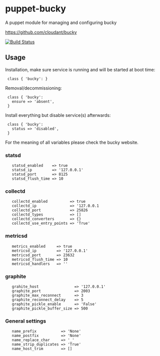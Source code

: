 # puppet-bucky

A puppet module for managing and configuring bucky

https://github.com/cloudant/bucky

[![Build Status](https://travis-ci.org/electrical/puppet-bucky.png?branch=master)](https://travis-ci.org/electrical/puppet-bucky)

## Usage

Installation, make sure service is running and will be started at boot time:

     class { 'bucky': }

Removal/decommissioning:

     class { 'bucky':
       ensure => 'absent',
     }

Install everything but disable service(s) afterwards:

     class { 'bucky':
       status => 'disabled',
     }

For the meaning of all variables please check the bucky website.

### statsd

       statsd_enabled    => true
       statsd_ip         => '127.0.0.1'
       statsd_port       => 8125
       statsd_flush_time => 10

### collectd

       collectd_enabled          => true
       collectd_ip               => '127.0.0.1
       collectd_port             => 25826
       collectd_types            => []
       collectd_converters       => {}
       collectd_use_entry_points => 'True'

### metricsd

       metrics_enabled     => true
       metricsd_ip         => '127.0.0.1'
       metricsd_port       => 23632
       metricsd_flush_time => 10
       metricsd_handlers   => ''

### graphite

       grahite_host                => '127.0.0.1'
       graphite_port               => 2003
       graphite_max_reconnect      => 3
       graphite_reconnect_delay    => 5
       graphite_pickle_enable      => 'False'
       graphite_pickle_buffer_size => 500

### General settings

       name_prefix           => 'None'
       name_postfix          => 'None'
       name_replace_char     => '_'
       name_strip_duplicates => 'True'
       name_host_trim        => []
    
